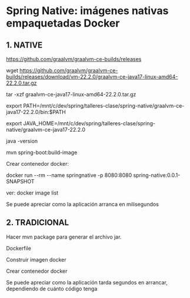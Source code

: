 
# Spring Native: imágenes nativas empaquetadas Docker

## 1. NATIVE

https://github.com/graalvm/graalvm-ce-builds/releases

wget https://github.com/graalvm/graalvm-ce-builds/releases/download/vm-22.2.0/graalvm-ce-java17-linux-amd64-22.2.0.tar.gz

tar -xzf graalvm-ce-java17-linux-amd64-22.2.0.tar.gz

export PATH=/mnt/c/dev/spring/talleres-clase/spring-native/graalvm-ce-java17-22.2.0/bin:$PATH

export JAVA_HOME=/mnt/c/dev/spring/talleres-clase/spring-native/graalvm-ce-java17-22.2.0

java -version

mvn spring-boot:build-image

Crear contenedor docker: 

docker run --rm --name springnative -p 8080:8080 spring-native:0.0.1-SNAPSHOT

ver: docker image list

Se puede apreciar como la aplicación arranca en milisegundos


## 2. TRADICIONAL

Hacer mvn package para generar el archivo jar.

Dockerfile

Construir imagen docker 

Crear contenedor docker

Se puede apreciar como la aplicación tarda segundos en arrancar, dependiendo de cuánto código tenga
